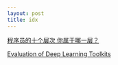 ```yaml
---
layout: post
title: idx
---
```


[程序员的十个层次 你属于哪一层？](http://developer.51cto.com/art/201011/233083_all.htm)


[Evaluation of Deep Learning Toolkits](https://github.com/zer0n/deepframeworks)
